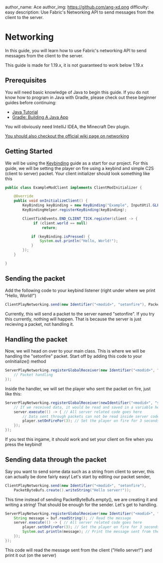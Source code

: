 author_name: Ace
author_img: https://github.com/ang-xd.png
difficulty: easy
description: Use Fabric's Networking API to send messages from the client to the server.

# Networking

In this guide, you will learn how to use Fabric's networking API to send messages from the client to the server.

This guide is made for 1.19.x, it is not guaranteed to work below 1.19.x

## Prerequisites
You will need basic knowledge of Java to begin this guide. If you do not know how to program in Java with Gradle, please check out these beginner guides before continuing:

- [Java Tutorial](https://www.w3schools.com/java/)
- [Gradle: Building A Java App](https://www.baeldung.com/gradle-building-a-java-app)

You will obviously need IntelliJ IDEA, the Minecraft Dev plugin.

[You should also checkout the official wiki page on networking](https://fabricmc.net/wiki/tutorial:networking)

## Getting Started
We will be using the [Keybinding](https://docs.mineblock11.dev/guides/keybinding/) guide as a start for our project. For this guide, we will be setting the player on fire using a keybind and simple C2S (client to server) packet. Your client initializer should look something like this
```java
public class ExampleModClient implements ClientModInitializer {

    @Override
    public void onInitializeClient() {
        KeyBinding keyBinding = new KeyBinding("Example", InputUtil.GLFW_KEY_M, "Example Mod");
        KeyBindingHelper.registerKeyBinding(keyBinding);

        ClientTickEvents.END_CLIENT_TICK.register(client -> {
             if (client.world == null)
                 return;

            if (keyBinding.isPressed) {
                System.out.println("Hello, World!");
            }
        });
    }

}
```

## Sending the packet
Add the following code to your keybind listener (right under where we print "Hello, World!")
```java
ClientPlayNetworking.send(new Identifier("<modid>", "setonfire"), PacketByteBufs.empty());
```
Currently, this will send a packet to the server named "setonfire". If you try this currently, nothing will happen. That is because the server is just recieving a packet, not handling it.

## Handling the packet
Now, we will head on over to your main class. This is where we will be handling the "setonfire" packet. Start off by adding this code to your onInitialize() method
```java
ServerPlayNetworking.registerGlobalReceiver(new Identifier("<modid>", "setonfire"), (server, player, handler, buf, responseSender) -> {
    // Packet handling
});
```
Inside the handler, we will set the player who sent the packet on fire, just like this: 
```java
ServerPlayNetworking.registerGlobalReceiver(newIdentifier("<modid>", "setonfire"), (server, player, handler, buf, responseSender) -> {
    // If we received data, it would be read and saved in a variable here
    server.execute(() -> { // All server related code goes here
        // Data sent through packets can not be read inside server code
        player.setOnFireFor(3); // Set the player on fire for 3 seconds
    });
});
```
If you test this ingame, it should work and set your client on fire when you press the keybind!

## Sending data through the packet
Say you want to send some data such as a string from client to server, this can actually be done fairly easy!
Let's start by editing our packet sender,   
```java
ClientPlayNetworking.send(new Identifier("<modid>", "setonfire"),
    PacketByteBufs.create().writeString("Hello server!"));
```
This time instead of sending PacketByteBufs.empty(), we are creating it and writing a string! That should be enough for the sender. Let's get to handling. 
```java
ServerPlayNetworking.registerGlobalReceiver(new Identifier("<modid>", "setonfire"), (server,player, handler, buf, responseSender) -> {
    String message = buf.readString(); // Read the message
    server.execute(() -> { // All server related code goes here
        player.setOnFireFor(3); // Set the player on fire for 3 seconds
        System.out.println(message); // Print the message sent from the client
    });
});
```
This code will read the message sent from the client ("Hello server!") and print it out (on the server)